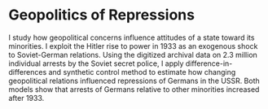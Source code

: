 # Geopolitics of Repressions
  I study how geopolitical concerns influence attitudes of a state toward its minorities. I exploit the  Hitler rise to power in 1933 as an exogenous shock to Soviet-German relations. 
    Using the digitized archival data on 2.3 million individual arrests by the Soviet secret police, I apply difference-in-differences and synthetic control method to estimate how changing geopolitical relations influenced repressions of Germans in the USSR. Both models show that arrests of Germans  relative to other minorities increased after 1933. 
